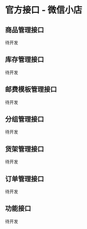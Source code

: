 # 官方接口 - 微信小店
 
## 商品管理接口

待开发

## 库存管理接口

待开发

## 邮费模板管理接口

待开发

## 分组管理接口

待开发

## 货架管理接口

待开发

## 订单管理接口

待开发

## 功能接口

待开发
 

